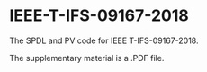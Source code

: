 # IEEE-T-IFS-09167-2018
The SPDL and PV code for IEEE T-IFS-09167-2018.

The supplementary material is a .PDF file. 

